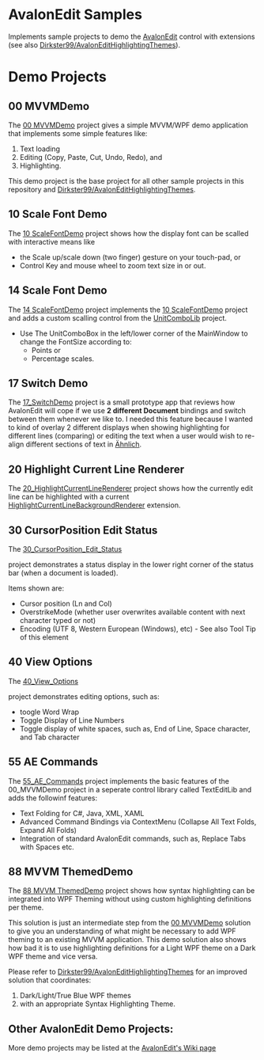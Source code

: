 # AvalonEdit Samples
Implements sample projects to demo the [AvalonEdit](https://github.com/icsharpcode/AvalonEdit) control with extensions (see also [Dirkster99/AvalonEditHighlightingThemes](https://github.com/Dirkster99/AvalonEditHighlightingThemes)).

# Demo Projects

## 00 MVVMDemo

The [00 MVVMDemo](https://github.com/Dirkster99/AvalonEdit-Samples/tree/master/source/00_MVVMDemo) project gives a simple MVVM/WPF demo application that implements some simple features like:
1) Text loading
2) Editing (Copy, Paste, Cut, Undo, Redo), and
3) Highlighting.

This demo project is the base project for all other sample projects in this repository and [Dirkster99/AvalonEditHighlightingThemes](https://github.com/Dirkster99/AvalonEditHighlightingThemes).

## 10 Scale Font Demo

The [10 ScaleFontDemo](https://github.com/Dirkster99/AvalonEdit-Samples/tree/master/source/10_ScaleFontDemo) project 
shows how the display font can be scalled with interactive means like

- the Scale up/scale down (two finger) gesture on your touch-pad, or 
- Control Key and mouse wheel to zoom text size in or out.

## 14 Scale Font Demo

The [14 ScaleFontDemo](https://github.com/Dirkster99/AvalonEdit-Samples/tree/master/source/14_ScaleFontDemo) project
implements the [10 ScaleFontDemo](https://github.com/Dirkster99/AvalonEdit-Samples/tree/master/source/10_ScaleFontDemo) project
and adds a custom scalling control from the
[UnitComboLib](https://github.com/Dirkster99/UnitComboLib) project.

- Use The UnitComboBox in the left/lower corner of the MainWindow to change the FontSize
  according to:  
  - Points or  
  - Percentage scales.

## 17 Switch Demo

The [17_SwitchDemo](https://github.com/Dirkster99/AvalonEdit-Samples/tree/master/source/17_SwitchDemo) project
is a small prototype app that reviews how AvalonEdit will cope if we use **2 different Document** bindings
and switch between them whenever we like to. I needed this feature because I wanted to kind of overlay
2 different displays when showing highlighting for different lines (comparing) or editing the text
when a user would wish to re-align different sections of text in [Ähnlich](https://github.com/Dirkster99/Aehnlich).

## 20 Highlight Current Line Renderer

The [20_HighlightCurrentLineRenderer](https://github.com/Dirkster99/AvalonEdit-Samples/tree/master/source/20_HighlightCurrentLineRenderer)
project shows how the currently edit line can be highlighted with a
current
[HighlightCurrentLineBackgroundRenderer](https://github.com/Dirkster99/AvalonEdit-Samples/tree/master/source/20_HighlightCurrentLineRenderer/TextEditLib/Extensions/HighlightCurrentLineBackgroundRenderer.cs)
extension.

## 30 CursorPosition Edit Status

The [30_CursorPosition_Edit_Status](https://github.com/Dirkster99/AvalonEdit-Samples/tree/master/source/30_CursorPosition_Edit_Status)

project demonstrates a status display in the lower right corner of the status bar (when a document is loaded).

Items shown are:
- Cursor position (Ln and Col)
- OverstrikeMode (whether user overwrites available content with next character typed or not)
- Encoding (UTF 8, Western European (Windows), etc) - See also Tool Tip of this element

## 40 View Options

The [40_View_Options](https://github.com/Dirkster99/AvalonEdit-Samples/tree/master/source/40_View_Options)

project demonstrates editing options, such as:

- toogle Word Wrap
- Toggle Display of Line Numbers
- Toggle display of white spaces, such as, End of Line, Space character, and Tab character

## 55 AE Commands

The [55_AE_Commands](https://github.com/Dirkster99/AvalonEdit-Samples/tree/master/source/55_AE_Commands)
project implements the basic features of the 00_MVVMDemo project in a seperate
control library called TextEditLib and adds the followinf features:

- Text Folding for C#, Java, XML, XAML
- Advanced Command Bindings via ContextMenu (Collapse All Text Folds, Expand All Folds)
- Integration of standard AvalonEdit commands, such as, Replace Tabs with Spaces etc.

## 88 MVVM ThemedDemo

The [88 MVVM ThemedDemo](https://github.com/Dirkster99/AvalonEdit-Samples/tree/master/source/88_MVVM%20ThemedDemo) project shows how syntax highlighting can be integrated into WPF Theming without using
custom highlighting definitions per theme.

This solution is just an intermediate step from the [00 MVVMDemo](https://github.com/Dirkster99/AvalonEdit-Samples/tree/master/source/00_MVVMDemo) solution to give you an understanding
of what might be necessary to add WPF theming to an existing MVVM application. This demo solution also
shows how bad it is to use highlighting definitions for a Light WPF theme on a Dark WPF theme and vice
versa.

Please refer to [Dirkster99/AvalonEditHighlightingThemes](https://github.com/Dirkster99/AvalonEditHighlightingThemes)
for an improved solution that coordinates:
1) Dark/Light/True Blue WPF themes
2) with an appropriate Syntax Highlighting Theme.

## Other AvalonEdit Demo Projects:

More demo projects may be listed at the [AvalonEdit's Wiki page](https://github.com/icsharpcode/AvalonEdit/wiki/Samples-and-Articles)
